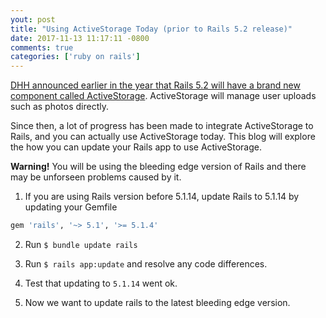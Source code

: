 ```yaml
---
yout: post
title: "Using ActiveStorage Today (prior to Rails 5.2 release)"
date: 2017-11-13 11:17:11 -0800
comments: true
categories: ['ruby on rails']
---
```


[DHH announced earlier in the year that Rails 5.2 will have a brand new component called ActiveStorage](http://weblog.rubyonrails.org/2017/7/15/this-week-in-rails-active-storage-telling-secrets-and-time-travelling/).
ActiveStorage will manage user uploads such as photos directly.

Since then, a lot of progress has been made to integrate ActiveStorage to
Rails, and you can actually use ActiveStorage today. This blog will explore
the how you can update your Rails app to use ActiveStorage.

**Warning!** You will be using the bleeding edge version of Rails and
there may be unforseen problems caused by it.

1. If you are using Rails version before 5.1.14, update Rails to 5.1.14 by
updating your Gemfile

```ruby
gem 'rails', '~> 5.1', '>= 5.1.4'
```

2. Run `$ bundle update rails`

3. Run `$ rails app:update` and resolve any code differences.

4. Test that updating to `5.1.14` went ok.

5. Now we want to update rails to the latest bleeding edge version.

```ruby

```
